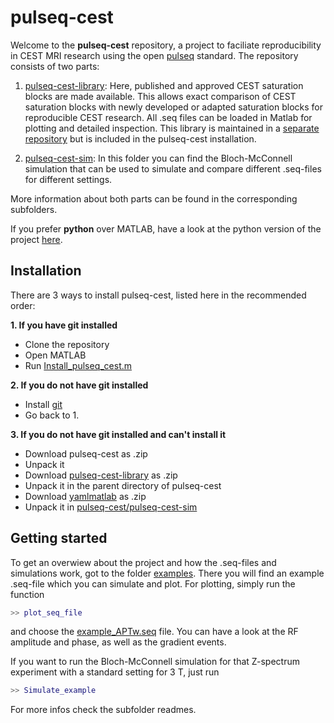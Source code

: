 # pulseq-cest

Welcome to the **pulseq-cest** repository, a project to faciliate reproducibility in CEST MRI research using the open [pulseq](https://pulseq.github.io/) standard. The repository consists of two parts:
1. [pulseq-cest-library](https://github.com/kherz/pulseq-cest-library): 
Here, published and approved CEST saturation blocks are made available.
This allows exact comparison of CEST saturation blocks with newly developed or adapted saturation blocks for reproducible CEST research. All .seq files can be loaded in Matlab for plotting and detailed inspection. This library is maintained in a [separate repository](https://github.com/kherz/pulseq-cest-library) but is included in the pulseq-cest installation.

2. [pulseq-cest-sim](pulseq-cest-sim): In this folder you can find the  Bloch-McConnell simulation that can be used to simulate and compare different .seq-files for different settings.

More information about both parts can be found in the corresponding subfolders. 

If you prefer **python** over MATLAB, have a look at the python version of the project [here](https://github.com/KerstinHut/pypulseq-cest).

## Installation

There are 3 ways to install pulseq-cest, listed here in the recommended order:

**1. If you have git installed**
* Clone the repository 
* Open MATLAB
* Run  [Install_pulseq_cest.m](Install_pulseq_cest.m)

**2. If you do not have git installed**
* Install [git](https://git-scm.com/downloads)
* Go back to 1.

**3. If you do not have git installed and can't install it**
* Download pulseq-cest as .zip 
* Unpack it
* Download [pulseq-cest-library](https://github.com/kherz/pulseq-cest-library) as .zip 
* Unpack it in the parent directory of pulseq-cest
* Download [yamlmatlab](https://github.com/ewiger/yamlmatlab) as .zip
* Unpack it in [pulseq-cest/pulseq-cest-sim]('pulseq-cest/pulseq-cest-sim)

## Getting started
To get an overwiew about the project and how the .seq-files and simulations work, got to the folder [examples](examples).
There you will find an example .seq-file which you can simulate and plot.
For plotting, simply run the function 
```Matlab
>> plot_seq_file
```
and choose the [example_APTw.seq](examples/example_APTw.seq) file. You can have a look at the RF amplitude and phase, as well as the gradient events.

If you want to run the Bloch-McConnell simulation for that Z-spectrum experiment with a standard setting for 3 T, just run
```Matlab
>> Simulate_example
```

For more infos check the subfolder readmes.


